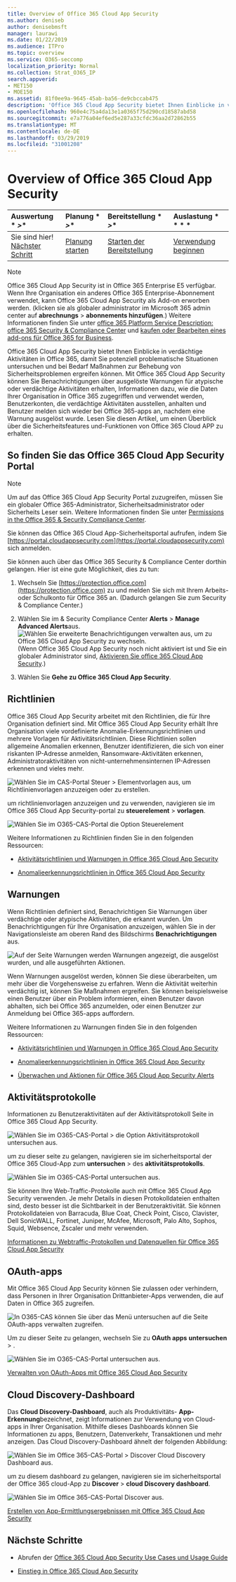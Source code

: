 ```yaml
---
title: Overview of Office 365 Cloud App Security
ms.author: deniseb
author: denisebmsft
manager: laurawi
ms.date: 01/22/2019
ms.audience: ITPro
ms.topic: overview
ms.service: O365-seccomp
localization_priority: Normal
ms.collection: Strat_O365_IP
search.appverid:
- MET150
- MOE150
ms.assetid: 81f0ee9a-9645-45ab-ba56-de9cbccab475
description: 'Office 365 Cloud App Security bietet Ihnen Einblicke in verdächtige Aktivitäten in Office 365, damit Sie potenziell problematische Situationen untersuchen und gegebenenfalls Maßnahmen zur Behebung von Sicherheitsproblemen ergreifen können. '
ms.openlocfilehash: 960e4c75a4da13e1a0365f75d290cd18587abd58
ms.sourcegitcommit: e7a776a04ef6ed5e287a33cfdc36aa2d72862b55
ms.translationtype: MT
ms.contentlocale: de-DE
ms.lasthandoff: 03/29/2019
ms.locfileid: "31001208"
---
```

# <a name="overview-of-office-365-cloud-app-security"></a>Overview of Office 365 Cloud App Security
  
|Auswertung * *\>**|Planung * *\>**|Bereitstellung * *\>**|Auslastung * * * *|
|:-----|:-----|:-----|:-----|
|Sie sind hier!  <br/> [Nächster Schritt](get-ready-for-office-365-cas.md) <br/> |[Planung starten](get-ready-for-office-365-cas.md) <br/> |[Starten der Bereitstellung](turn-on-office-365-cas.md) <br/> |[Verwendung beginnen](utilization-activities-for-ocas.md) <br/> |
   
> [!NOTE]
> Office 365 Cloud App Security ist in Office 365 Enterprise E5 verfügbar. Wenn Ihre Organisation ein anderes Office 365 Enterprise-Abonnement verwendet, kann Office 365 Cloud App Security als Add-on erworben werden. (klicken sie als globaler administrator im Microsoft 365 admin center auf **abrechnungs** \> **abonnements hinzufügen**.) Weitere Informationen finden Sie unter [office 365 Platform Service Description: office 365 Security &amp; Compliance Center](https://docs.microsoft.com/office365/servicedescriptions/office-365-platform-service-description/office-365-securitycompliance-center) und [kaufen oder Bearbeiten eines add-ons für Office 365 for Business](https://docs.microsoft.com/office365/admin/subscriptions-and-billing/buy-or-edit-an-add-on). 
  
Office 365 Cloud App Security bietet Ihnen Einblicke in verdächtige Aktivitäten in Office 365, damit Sie potenziell problematische Situationen untersuchen und bei Bedarf Maßnahmen zur Behebung von Sicherheitsproblemen ergreifen können. Mit Office 365 Cloud App Security können Sie Benachrichtigungen über ausgelöste Warnungen für atypische oder verdächtige Aktivitäten erhalten, Informationen dazu, wie die Daten Ihrer Organisation in Office 365 zugegriffen und verwendet werden, Benutzerkonten, die verdächtige Aktivitäten ausstellen, anhalten und Benutzer melden sich wieder bei Office 365-apps an, nachdem eine Warnung ausgelöst wurde. Lesen Sie diesen Artikel, um einen Überblick über die Sicherheitsfeatures und-Funktionen von Office 365 Cloud APP zu erhalten.
  
    
## <a name="how-to-find-the-office-365-cloud-app-security-portal"></a>So finden Sie das Office 365 Cloud App Security Portal

> [!NOTE]
> Um auf das Office 365 Cloud App Security Portal zuzugreifen, müssen Sie ein globaler Office 365-Administrator, Sicherheitsadministrator oder Sicherheits Leser sein. Weitere Informationen finden Sie unter [Permissions in the Office 365 &amp; Security Compliance Center](permissions-in-the-security-and-compliance-center.md). 
  
Sie können das Office 365 Cloud App-Sicherheitsportal aufrufen, indem Sie [https://portal.cloudappsecurity.com](https://portal.cloudappsecurity.com) sich anmelden. 

Sie können auch über das Office 365 Security &amp; Compliance Center dorthin gelangen. Hier ist eine gute Möglichkeit, dies zu tun:
  
1. Wechseln Sie [https://protection.office.com](https://protection.office.com) zu und melden Sie sich mit Ihrem Arbeits-oder Schulkonto für Office 365 an. (Dadurch gelangen Sie zum Security &amp; Compliance Center.)
    
2. Wählen Sie im &amp; Security Compliance Center **Alerts** \> **Manage Advanced Alerts**aus. <br/>![Wählen Sie erweiterte Benachrichtigungen verwalten aus, um zu Office 365 Cloud App Security zu wechseln.](media/958632d4-03e3-4ade-8e22-d5509db6fca7.png)<br/>(Wenn Office 365 Cloud App Security noch nicht aktiviert ist und Sie ein globaler Administrator sind, [Aktivieren Sie office 365 Cloud App Security](turn-on-office-365-cas.md).)
    
3. Wählen Sie **Gehe zu Office 365 Cloud App Security**. 
    
## <a name="policies"></a>Richtlinien

Office 365 Cloud App Security arbeitet mit den Richtlinien, die für Ihre Organisation definiert sind. Mit Office 365 Cloud App Security erhält Ihre Organisation viele vordefinierte Anomalie-Erkennungsrichtlinien und mehrere Vorlagen für Aktivitätsrichtlinien. Diese Richtlinien sollen allgemeine Anomalien erkennen, Benutzer identifizieren, die sich von einer riskanten IP-Adresse anmelden, Ransomware-Aktivitäten erkennen, Administratoraktivitäten von nicht-unternehmensinternen IP-Adressen erkennen und vieles mehr.
  
![Wählen Sie im CAS-Portal Steuer \> Elementvorlagen aus, um Richtlinienvorlagen anzuzeigen oder zu erstellen.](media/88f615b4-aa8a-480c-b239-323dfcd628e1.png)
  
um richtlinienvorlagen anzuzeigen und zu verwenden, navigieren sie im Office 365 Cloud App Security-portal zu **steuerelement** \> **vorlagen**. 
  
![Wählen Sie im O365-CAS-Portal die Option Steuerelement](media/287c2ea9-5172-4697-8e0e-b9ab654105bc.png)
  
Weitere Informationen zu Richtlinien finden Sie in den folgenden Ressourcen:
  
- [Aktivitätsrichtlinien und Warnungen in Office 365 Cloud App Security](activity-policies-and-alerts.md)
    
- [Anomalieerkennungsrichtlinien in Office 365 Cloud App Security](anomaly-detection-policies-in-ocas.md)
    
## <a name="alerts"></a>Warnungen

Wenn Richtlinien definiert sind, Benachrichtigen Sie Warnungen über verdächtige oder atypische Aktivitäten, die erkannt wurden. Um Benachrichtigungen für Ihre Organisation anzuzeigen, wählen Sie in der Navigationsleiste am oberen Rand des Bildschirms **Benachrichtigungen** aus. 
  
![Auf der Seite Warnungen werden Warnungen angezeigt, die ausgelöst wurden, und alle ausgeführten Aktionen.](media/3b53d4c9-4b13-435d-8547-8c0f9ae6b914.png)
  
Wenn Warnungen ausgelöst werden, können Sie diese überarbeiten, um mehr über die Vorgehensweise zu erfahren. Wenn die Aktivität weiterhin verdächtig ist, können Sie Maßnahmen ergreifen. Sie können beispielsweise einen Benutzer über ein Problem informieren, einen Benutzer davon abhalten, sich bei Office 365 anzumelden, oder einen Benutzer zur Anmeldung bei Office 365-apps auffordern.
  
Weitere Informationen zu Warnungen finden Sie in den folgenden Ressourcen:
  
- [Aktivitätsrichtlinien und Warnungen in Office 365 Cloud App Security](activity-policies-and-alerts.md)
    
- [Anomalieerkennungsrichtlinien in Office 365 Cloud App Security](anomaly-detection-policies-in-ocas.md)
    
- [Überwachen und Aktionen für Office 365 Cloud App Security Alerts](review-office-365-cas-alerts.md)
    
## <a name="activity-logs"></a>Aktivitätsprotokolle

Informationen zu Benutzeraktivitäten auf der Aktivitätsprotokoll Seite in Office 365 Cloud App Security.
  
![Wählen Sie im O365-CAS-Portal \> die Option Aktivitätsprotokoll untersuchen aus.](media/ec19e77d-4e11-49fc-ab7c-0e8b0c29c93c.png)
  
um zu dieser seite zu gelangen, navigieren sie im sicherheitsportal der Office 365 Cloud-App zum **untersuchen** \> des **aktivitätsprotokolls**. 
  
![Wählen Sie im O365-CAS-Portal untersuchen aus.](media/8c7b87c9-71a6-4952-adb2-185e941ffe9a.png)
  
Sie können Ihre Web-Traffic-Protokolle auch mit Office 365 Cloud App Security verwenden. Je mehr Details in diesen Protokolldateien enthalten sind, desto besser ist die Sichtbarkeit in der Benutzeraktivität. Sie können Protokolldateien von Barracuda, Blue Coat, Check Point, Cisco, Clavister, Dell SonicWALL, Fortinet, Juniper, McAfee, Microsoft, Palo Alto, Sophos, Squid, Websence, Zscaler und mehr verwenden.
  
[Informationen zu Webtraffic-Protokollen und Datenquellen für Office 365 Cloud App Security](web-traffic-logs-and-data-sources-for-ocas.md)
  
## <a name="oauth-apps"></a>OAuth-apps

Mit Office 365 Cloud App Security können Sie zulassen oder verhindern, dass Personen in Ihrer Organisation Drittanbieter-Apps verwenden, die auf Daten in Office 365 zugreifen.
  
![In O365-CAS können Sie über das Menü untersuchen auf die Seite OAuth-apps verwalten zugreifen.](media/78272cda-986f-4b3b-bbbe-8c236c74f5d3.png)
  
Um zu dieser Seite zu gelangen, wechseln Sie zu **OAuth apps** **untersuchen** \> . 
  
![Wählen Sie im O365-CAS-Portal untersuchen aus.](media/8c7b87c9-71a6-4952-adb2-185e941ffe9a.png)
  
[Verwalten von OAuth-Apps mit Office 365 Cloud App Security](manage-app-permissions-in-ocas.md)
  
## <a name="cloud-discovery-dashboard"></a>Cloud Discovery-Dashboard

Das **Cloud Discovery-Dashboard**, auch als Produktivitäts- **App-Erkennung**bezeichnet, zeigt Informationen zur Verwendung von Cloud-apps in Ihrer Organisation. Mithilfe dieses Dashboards können Sie Informationen zu apps, Benutzern, Datenverkehr, Transaktionen und mehr anzeigen. Das Cloud Discovery-Dashboard ähnelt der folgenden Abbildung: 
  
![Wählen Sie im Office 365-CAS-Portal \> Discover Cloud Discovery Dashboard aus.](media/61269290-fd82-4d4b-8045-aea1ebc82287.png)
  
um zu diesem dashboard zu gelangen, navigieren sie im sicherheitsportal der Office 365 cloud-App zu **Discover** \> **cloud Discovery dashboard**. 
  
![Wählen Sie im Office 365-CAS-Portal Discover aus.](media/73b5299f-94b5-49dd-a00f-154d188eb2c5.png)
  
[Erstellen von App-Ermittlungsergebnissen mit Office 365 Cloud App Security](review-app-discovery-findings-in-ocas.md)
  
## <a name="next-steps"></a>Nächste Schritte

- Abrufen der [Office 365 Cloud App Security Use Cases und Usage Guide](https://aka.ms/O365CASGuide)
    
- [Einstieg in Office 365 Cloud App Security](get-ready-for-office-365-cas.md)
    

